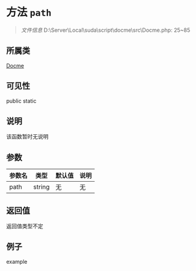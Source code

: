 # 方法 `path`



> *文件信息* D:\Server\Local\suda\script\docme\src\Docme.php: 25~85

## 所属类 

[Docme](../Docme.md)

## 可见性

 public static

## 说明

该函数暂时无说明


## 参数


| 参数名 | 类型 | 默认值 | 说明 |
|--------|-----|-------|-------|
| path |  string | 无 | 无 |



## 返回值

返回值类型不定


## 例子

example